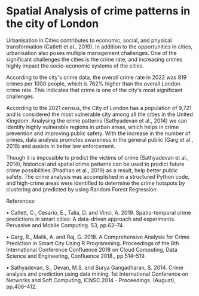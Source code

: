 # Spatial Analysis of crime patterns in the city of London

Urbanisation in Cities contributes to economic, social, and physical transformation (Catlett et al., 2019). In addition to the opportunities in cities, urbanisation also poses multiple management challenges. One of the significant challenges the cities is the crime rate, and increasing crimes highly impact the socio-economic systems of the cities. 

According to the city's crime data, the overall crime rate in 2022 was 819 crimes per 1000 people, which is 762% higher than the overall London crime rate. This indicates that crime is one of the city's most significant challenges.

According to the 2021 census, the City of London has a population of 9,721 and is considered the most vulnerable city among all the cities in the United Kingdom. Analysing the crime patterns (Sathyadevan et al., 2014) we can identify highly vulnerable regions in urban areas, which helps in crime prevention and improving public safety. With the increase in the number of crimes, data analysis promotes awareness in the general public (Garg et al., 2018) and assists in better law enforcement.

Though it is impossible to predict the victims of crime (Sathyadevan et al., 2014),  historical and spatial crime patterns can be used to predict future crime possibilities (Pradhan et al., 2019) as a result, help better public safety. The crime analysis was accomplished in a structured Python code, and high-crime areas were identified to determine the crime hotspots by clustering and predicted by using Random Forest Regression.




References:

•	Catlett, C., Cesario, E., Talia, D. and Vinci, A. 2019. Spatio-temporal crime predictions in smart cities: A data-driven approach and experiments. Pervasive and Mobile Computing. 53, pp.62–74.

•	Garg, R., Malik, A. and Raj, G. 2018. A Comprehensive Analysis for Crime Prediction in Smart City Using R Programming. Proceedings of the 8th International Conference Confluence 2018 on Cloud Computing, Data Science and Engineering, Confluence 2018., pp.514–519.

•	Sathyadevan, S., Devan, M.S. and Surya Gangadharan, S. 2014. Crime analysis and prediction using data mining. 1st International Conference on Networks and Soft Computing, ICNSC 2014 - Proceedings. (August), pp.406–412.
